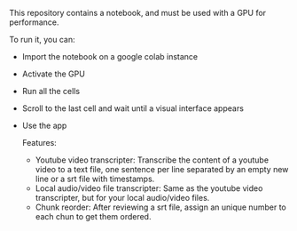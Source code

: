 This repository contains a notebook, and must be used with a GPU for performance. 

To run it, you can:
- Import the notebook on a google colab instance
- Activate the GPU
- Run all the cells
- Scroll to the last cell and wait until a visual interface appears
- Use the app


  Features:
  - Youtube video transcripter: Transcribe the content of a youtube video to a text file, one sentence per line separated by an empty new line or a srt file with timestamps.
  - Local audio/video file transcripter: Same as the youtube video transcripter, but for your local audio/video files.
  - Chunk reorder: After reviewing a srt file, assign an unique number to each chun to get them ordered.
